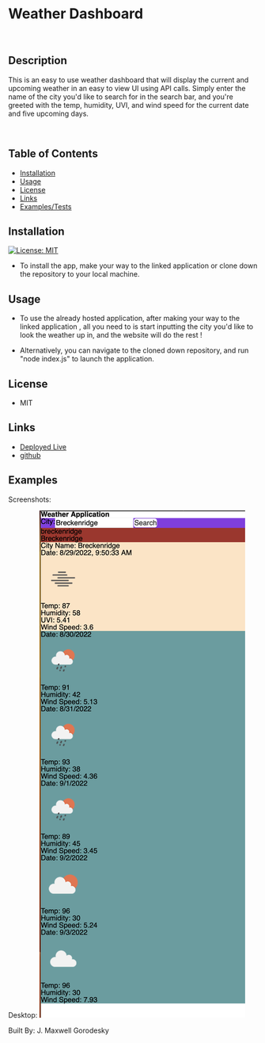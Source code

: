 # Weather Dashboard

<br>

## Description

This is an easy to use weather dashboard that will display the current and upcoming weather in an easy to view UI using API calls. Simply enter the name of the city you'd like to search for in the search bar, and you're greeted with the temp, humidity, UVI, and wind speed for the current date and five upcoming days. 

<br>


## Table of Contents

- [Installation](#installation)
- [Usage](#usage)
- [License](#license)
- [Links](#links)
- [Examples/Tests](#examples)

## Installation

[![License: MIT](https://img.shields.io/badge/License-MIT-yellow.svg)](https://opensource.org/licenses/MIT)

- To install the app, make your way to the linked application or clone down the repository to your local machine.

## Usage

- To use the already hosted application, after making your way to the linked application , all you need to is start inputting the city you'd like to look the weather up in, and the website will do the rest !

- Alternatively, you can navigate to the cloned down repository, and run "node index.js" to launch the application.

## License

+ MIT


## Links

* [Deployed Live](https://jmg5369.github.io/weather-dashboard/)
* [github](https://github.com/jmg5369/weather-dashboard)


## Examples

Screenshots:

Desktop:
![Desktop view of application](./Assets/Screen%20Shot%202022-08-29%20at%2009.51.04%20AM.png)


Built By:
J. Maxwell Gorodesky